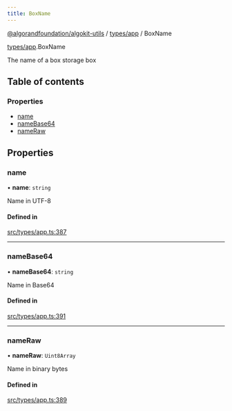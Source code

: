 ```yaml
---
title: BoxName
---
```


[@algorandfoundation/algokit-utils](/reference/algokit-utils-ts/api/readme/) / [types/app](/reference/algokit-utils-ts/api/modules/types_app/) / BoxName

[types/app](/reference/algokit-utils-ts/api/modules/types_app/).BoxName

The name of a box storage box

## Table of contents

### Properties

- [name](types_app.BoxName.md#name)
- [nameBase64](types_app.BoxName.md#namebase64)
- [nameRaw](types_app.BoxName.md#nameraw)

## Properties

### name

• **name**: `string`

Name in UTF-8

#### Defined in

[src/types/app.ts:387](https://github.com/algorandfoundation/algokit-utils-ts/blob/main/src/types/app.ts#L387)

---

### nameBase64

• **nameBase64**: `string`

Name in Base64

#### Defined in

[src/types/app.ts:391](https://github.com/algorandfoundation/algokit-utils-ts/blob/main/src/types/app.ts#L391)

---

### nameRaw

• **nameRaw**: `Uint8Array`

Name in binary bytes

#### Defined in

[src/types/app.ts:389](https://github.com/algorandfoundation/algokit-utils-ts/blob/main/src/types/app.ts#L389)
